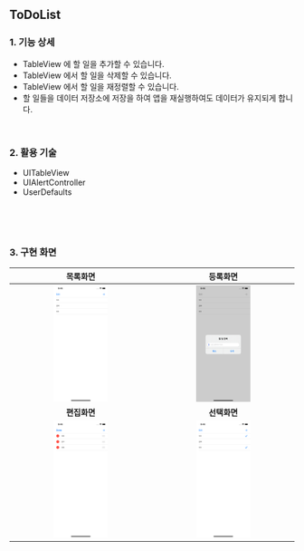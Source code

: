 ## ToDoList

### 1. 기능 상세

- TableView 에 할 일을 추가할 수 있습니다.
- TableView 에서 할 일을 삭제할 수 있습니다.
- TableView 에서 할 일을 재정렬할 수 있습니다.
- 할 일들을 데이터 저장소에 저장을 하여 앱을 재실행하여도 데이터가 유지되게 합니다.

​    

### 2. 활용 기술

- UITableView
- UIAlertController
- UserDefaults

​     

​    

### 3. 구현 화면

|                   목록화면                   |                    등록화면                    |
| :------------------------------------------: | :--------------------------------------------: |
| <img src="./images/ToDo_01.png" width="40%"> |  <img src="./images/ToDo_02.png" width="40%">  |
|                 **편집화면**                 |                  **선택화면**                  |
| <img src="./images/ToDo_03.png" width="40%"> | <img src="./images/ToDo_04.png" width="40%" /> |

